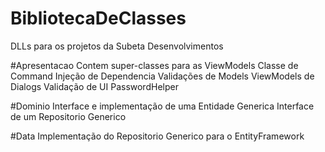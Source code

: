 # BibliotecaDeClasses
DLLs para os projetos da Subeta Desenvolvimentos

#Apresentacao
Contem super-classes para as ViewModels
Classe de Command
Injeção de Dependencia
Validações de Models
ViewModels de Dialogs
Validação de UI
PasswordHelper

#Dominio
Interface e implementação de uma Entidade Generica
Interface de um Repositorio Generico

#Data
Implementação do Repositorio Generico para o EntityFramework
